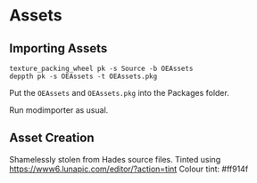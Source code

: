 # Assets

## Importing Assets
```
texture_packing_wheel pk -s Source -b OEAssets
deppth pk -s OEAssets -t OEAssets.pkg
```

Put the `OEAssets` and `OEAssets.pkg` into the Packages folder. 

Run modimporter as usual.

## Asset Creation
Shamelessly stolen from Hades source files. 
Tinted using https://www6.lunapic.com/editor/?action=tint
Colour tint: #ff914f
